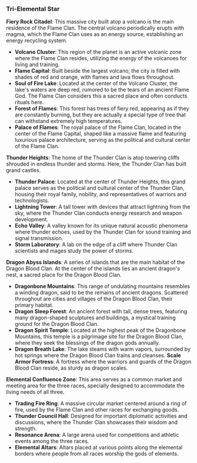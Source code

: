   
### Tri-Elemental Star
**Fiery Rock Citadel**: This massive city built atop a volcano is the main residence of the Flame Clan. The central volcano periodically erupts with magma, which the Flame Clan uses as an energy source, establishing an energy recycling system.
- **Volcano Cluster**: This region of the planet is an active volcanic zone where the Flame Clan resides, utilizing the energy of the volcanoes for living and training.
- **Flame Capital**: Built beside the largest volcano, the city is filled with shades of red and orange, with flames and lava flows throughout.
- **Soul of Fire Lake**: Located at the center of the Volcano Cluster, the lake's waters are deep red, rumored to be the tears of an ancient Flame God. The Flame Clan considers this a sacred place and often conducts rituals here.
- **Forest of Flames**: This forest has trees of fiery red, appearing as if they are constantly burning, but they are actually a special type of tree that can withstand extremely high temperatures.
- **Palace of Flames**: The royal palace of the Flame Clan, located in the center of the Flame Capital, shaped like a massive flame and featuring luxurious palace architecture, serving as the political and cultural center of the Flame Clan.

**Thunder Heights**: The home of the Thunder Clan is atop towering cliffs shrouded in endless thunder and storms. Here, the Thunder Clan has built grand castles.
- **Thunder Palace**: Located at the center of Thunder Heights, this grand palace serves as the political and cultural center of the Thunder Clan, housing their royal family, nobility, and representatives of warriors and technologists.
- **Lightning Tower**: A tall tower with devices that attract lightning from the sky, where the Thunder Clan conducts energy research and weapon development.
- **Echo Valley**: A valley known for its unique natural acoustic phenomena where thunder echoes, used by the Thunder Clan for sound training and signal transmission.
- **Storm Laboratory**: A lab on the edge of a cliff where Thunder Clan scientists and mages study the power of storms.

**Dragon Abyss Islands**: A series of islands that are the main habitat of the Dragon Blood Clan. At the center of the islands lies an ancient dragon's nest, a sacred place for the Dragon Blood Clan.
- **Dragonbone Mountains**: This range of undulating mountains resembles a winding dragon, said to be the remains of ancient dragons. Scattered throughout are cities and villages of the Dragon Blood Clan, their primary habitat.
- **Dragon Sleep Forest**: An ancient forest with tall, dense trees, featuring many dragon-shaped sculptures and buildings, a mystical training ground for the Dragon Blood Clan.
- **Dragon Spirit Temple**: Located at the highest peak of the Dragonbone Mountains, this temple is a pilgrimage site for the Dragon Blood Clan, where they seek the blessings of the dragon gods annually.
- **Dragon Breath Lake**: The lake steams with warm vapors, surrounded by hot springs where the Dragon Blood Clan trains and cleanses.
 **Scale Armor Fortress**: A fortress where the warriors and guards of the Dragon Blood Clan reside, as sturdy as dragon scales.

 **Elemental Confluence Zone**: This area serves as a common market and meeting area for the three races, specially designed to accommodate the living needs of all three.
- **Trading Fire Ring**: A massive circular market centered around a ring of fire, used by the Flame Clan and other races for exchanging goods.
- **Thunder Council Hall**: Designed for important diplomatic activities and discussions, where the Thunder Clan showcases their wisdom and strength.
- **Resonance Arena**: A large arena used for competitions and athletic events among the three races.
- **Elemental Altars**: Altars placed at various points along the elemental borders where people from all races worship the gods of elements.

